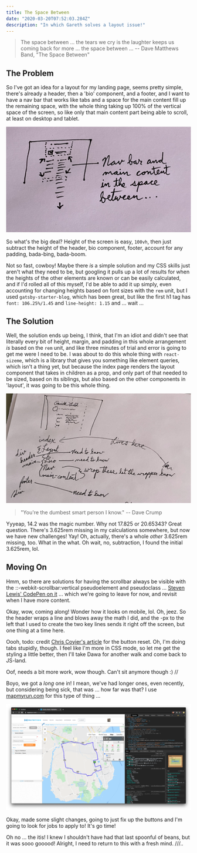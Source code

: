 ```yaml
---
title: The Space Between
date: "2020-03-20T07:52:03.284Z"
description: "In which Gareth solves a layout issue!"
---
```


> The space between ... the tears we cry is the laughter keeps us coming back for more ... the space between ... -- Dave Matthews Band, "The Space Between"

## The Problem

So I've got an idea for a layout for my landing page, seems pretty simple, there's already a header, then a 'bio' component, and a footer, and I want to have a nav bar that works like tabs and a space for the main content fill up the remaining space, with the whole thing taking up 100% of the vertical space of the screen, so like only that main content part being able to scroll, at least on desktop and tablet.

![Simple diagram of the desired layout](./the-space-between.jpg)

So what's the big deal? Height of the screen is easy, `100vh`, then just subtract the height of the header, bio component, footer, account for any padding, bada-bing, bada-boom.

Not so fast, cowboy! Maybe there _is_ a simple solution and my CSS skills just aren't what they need to be, but googling it pulls up a lot of results for when the heights of the other elements are known or can be easily calculated, and if I'd rolled all of this myself, I'd be able to add it up simply, even accounting for changing heights based on font sizes with the `rem` unit, but I used `gatsby-starter-blog`, which has been great, but like the first h1 tag has `font: 106.25%/1.45` and `line-height: 1.15` and ... wait ...

## The Solution

Well, the solution ends up being, I think, that I'm an idiot and didn't see that literally every bit of height, margin, and padding in this whole arrangement _is_ based on the `rem` unit, and like three minutes of trial and error is going to get me were I need to be. I was about to do this whole thing with `react-sizeme`, which is a library that gives you something like element queries, which isn't a thing yet, but because the index page renders the layout component that takes in children as a prop, and only part of that needed to be sized, based on its siblings, but also based on the other components in 'layout', it was going to be this whole thing.

!['Galaxy brain' diagram](./galaxy-brain.jpg)

> "You're the dumbest smart person I know." -- Dave Crump

Yyyeap, 14.2 was the magic number. Why not 17.825 or 20.65343? Great question. There's 3.625rem missing in my calculations somewhere, but now we have new challenges! Yay! Oh, actually, there's a whole _other_ 3.625rem missing, too. What in the what. Oh wait, no, subtraction, I found the initial 3.625rem, lol.

## Moving On

Hmm, so there are solutions for having the scrollbar always be visible with the ::-webkit-scrollbar:vertical pseudoelement and pseudoclass ... [Steven Lewis' CodePen on it](https://codepen.io/stevenlewis/pen/hubpL) ... which we're going to leave for now, and revisit when I have more content.

Okay, wow, coming along! Wonder how it looks on mobile, lol. Oh, jeez. So the header wraps a line and blows away the math I did, and the -px to the left that I used to create the two key lines sends it right off the screen, but one thing at a time here.

Oooh, todo: credit [Chris Coyier's article](https://css-tricks.com/overriding-default-button-styles/) for the button reset. Oh, I'm doing tabs stupidly, though. I feel like I'm more in CSS mode, so let me get the styling a little better, then I'll take Dawa for another walk and come back to JS-land.

Oof, needs a bit more work, wow though. Can't sit anymore though :) //

Boyo, we got a _long_ one in! I mean, we've had longer ones, even recently, but considering being sick, that was ... how far was that? I use [mapmyrun.com](mapmyrun.com) for this type of thing ...

![Map of 6.85 mile walk with Dawa](walk-with-dawa.png)

Okay, made some slight changes, going to just fix up the buttons and I'm going to look for jobs to apply to! It's go time!

Oh no ... the itis! I knew I shouldn't have had that last spoonful of beans, but it was sooo gooood! Alright, I need to return to this with a fresh mind. ///..
